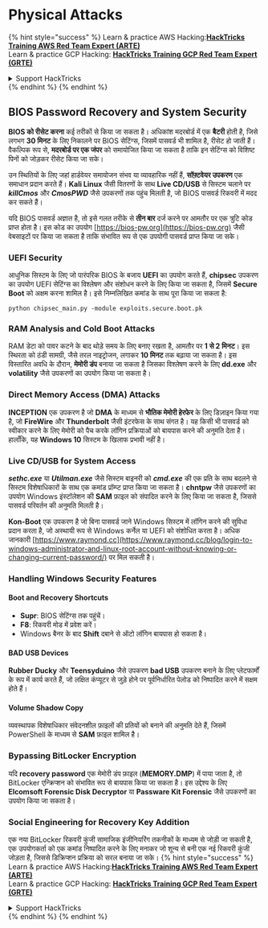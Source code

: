 # Physical Attacks

{% hint style="success" %}
Learn & practice AWS Hacking:<img src="/.gitbook/assets/arte.png" alt="" data-size="line">[**HackTricks Training AWS Red Team Expert (ARTE)**](https://training.hacktricks.xyz/courses/arte)<img src="/.gitbook/assets/arte.png" alt="" data-size="line">\
Learn & practice GCP Hacking: <img src="/.gitbook/assets/grte.png" alt="" data-size="line">[**HackTricks Training GCP Red Team Expert (GRTE)**<img src="/.gitbook/assets/grte.png" alt="" data-size="line">](https://training.hacktricks.xyz/courses/grte)

<details>

<summary>Support HackTricks</summary>

* Check the [**subscription plans**](https://github.com/sponsors/carlospolop)!
* **Join the** 💬 [**Discord group**](https://discord.gg/hRep4RUj7f) or the [**telegram group**](https://t.me/peass) or **follow** us on **Twitter** 🐦 [**@hacktricks\_live**](https://twitter.com/hacktricks\_live)**.**
* **Share hacking tricks by submitting PRs to the** [**HackTricks**](https://github.com/carlospolop/hacktricks) and [**HackTricks Cloud**](https://github.com/carlospolop/hacktricks-cloud) github repos.

</details>
{% endhint %}
{% endhint %}

## BIOS Password Recovery and System Security

**BIOS को रीसेट करना** कई तरीकों से किया जा सकता है। अधिकांश मदरबोर्ड में एक **बैटरी** होती है, जिसे लगभग **30 मिनट** के लिए निकालने पर BIOS सेटिंग्स, जिसमें पासवर्ड भी शामिल है, रीसेट हो जाती हैं। वैकल्पिक रूप से, **मदरबोर्ड पर एक जंपर** को समायोजित किया जा सकता है ताकि इन सेटिंग्स को विशिष्ट पिनों को जोड़कर रीसेट किया जा सके।

उन स्थितियों के लिए जहां हार्डवेयर समायोजन संभव या व्यावहारिक नहीं हैं, **सॉफ़्टवेयर उपकरण** एक समाधान प्रदान करते हैं। **Kali Linux** जैसी वितरणों के साथ **Live CD/USB** से सिस्टम चलाने पर **_killCmos_** और **_CmosPWD_** जैसे उपकरणों तक पहुंच मिलती है, जो BIOS पासवर्ड रिकवरी में मदद कर सकते हैं।

यदि BIOS पासवर्ड अज्ञात है, तो इसे गलत तरीके से **तीन बार** दर्ज करने पर आमतौर पर एक त्रुटि कोड प्राप्त होता है। इस कोड का उपयोग [https://bios-pw.org](https://bios-pw.org) जैसी वेबसाइटों पर किया जा सकता है ताकि संभावित रूप से एक उपयोगी पासवर्ड प्राप्त किया जा सके।

### UEFI Security

आधुनिक सिस्टम के लिए जो पारंपरिक BIOS के बजाय **UEFI** का उपयोग करते हैं, **chipsec** उपकरण का उपयोग UEFI सेटिंग्स का विश्लेषण और संशोधन करने के लिए किया जा सकता है, जिसमें **Secure Boot** को अक्षम करना शामिल है। इसे निम्नलिखित कमांड के साथ पूरा किया जा सकता है:

`python chipsec_main.py -module exploits.secure.boot.pk`

### RAM Analysis and Cold Boot Attacks

RAM डेटा को पावर कटने के बाद थोड़े समय के लिए बनाए रखता है, आमतौर पर **1 से 2 मिनट**। इस स्थिरता को ठंडी सामग्री, जैसे तरल नाइट्रोजन, लगाकर **10 मिनट** तक बढ़ाया जा सकता है। इस विस्तारित अवधि के दौरान, **मेमोरी डंप** बनाया जा सकता है जिसका विश्लेषण करने के लिए **dd.exe** और **volatility** जैसे उपकरणों का उपयोग किया जा सकता है।

### Direct Memory Access (DMA) Attacks

**INCEPTION** एक उपकरण है जो **DMA** के माध्यम से **भौतिक मेमोरी हेरफेर** के लिए डिज़ाइन किया गया है, जो **FireWire** और **Thunderbolt** जैसी इंटरफेस के साथ संगत है। यह किसी भी पासवर्ड को स्वीकार करने के लिए मेमोरी को पैच करके लॉगिन प्रक्रियाओं को बायपास करने की अनुमति देता है। हालाँकि, यह **Windows 10** सिस्टम के खिलाफ प्रभावी नहीं है।

### Live CD/USB for System Access

**_sethc.exe_** या **_Utilman.exe_** जैसे सिस्टम बाइनरी को **_cmd.exe_** की एक प्रति के साथ बदलने से सिस्टम विशेषाधिकारों के साथ एक कमांड प्रॉम्प्ट प्राप्त किया जा सकता है। **chntpw** जैसे उपकरणों का उपयोग Windows इंस्टॉलेशन की **SAM** फ़ाइल को संपादित करने के लिए किया जा सकता है, जिससे पासवर्ड परिवर्तन की अनुमति मिलती है।

**Kon-Boot** एक उपकरण है जो बिना पासवर्ड जाने Windows सिस्टम में लॉगिन करने की सुविधा प्रदान करता है, जो अस्थायी रूप से Windows कर्नेल या UEFI को संशोधित करता है। अधिक जानकारी [https://www.raymond.cc](https://www.raymond.cc/blog/login-to-windows-administrator-and-linux-root-account-without-knowing-or-changing-current-password/) पर मिल सकती है।

### Handling Windows Security Features

#### Boot and Recovery Shortcuts

- **Supr**: BIOS सेटिंग्स तक पहुंचें।
- **F8**: रिकवरी मोड में प्रवेश करें।
- Windows बैनर के बाद **Shift** दबाने से ऑटो लॉगिन बायपास हो सकता है।

#### BAD USB Devices

**Rubber Ducky** और **Teensyduino** जैसे उपकरण **bad USB** उपकरण बनाने के लिए प्लेटफार्मों के रूप में कार्य करते हैं, जो लक्षित कंप्यूटर से जुड़े होने पर पूर्वनिर्धारित पेलोड को निष्पादित करने में सक्षम होते हैं।

#### Volume Shadow Copy

व्यवस्थापक विशेषाधिकार संवेदनशील फ़ाइलों की प्रतियों को बनाने की अनुमति देते हैं, जिसमें PowerShell के माध्यम से **SAM** फ़ाइल शामिल है।

### Bypassing BitLocker Encryption

यदि **recovery password** एक मेमोरी डंप फ़ाइल (**MEMORY.DMP**) में पाया जाता है, तो BitLocker एन्क्रिप्शन को संभावित रूप से बायपास किया जा सकता है। इस उद्देश्य के लिए **Elcomsoft Forensic Disk Decryptor** या **Passware Kit Forensic** जैसे उपकरणों का उपयोग किया जा सकता है।

### Social Engineering for Recovery Key Addition

एक नया BitLocker रिकवरी कुंजी सामाजिक इंजीनियरिंग तकनीकों के माध्यम से जोड़ी जा सकती है, एक उपयोगकर्ता को एक कमांड निष्पादित करने के लिए मनाकर जो शून्य से बनी एक नई रिकवरी कुंजी जोड़ता है, जिससे डिक्रिप्शन प्रक्रिया को सरल बनाया जा सके।
{% hint style="success" %}
Learn & practice AWS Hacking:<img src="/.gitbook/assets/arte.png" alt="" data-size="line">[**HackTricks Training AWS Red Team Expert (ARTE)**](https://training.hacktricks.xyz/courses/arte)<img src="/.gitbook/assets/arte.png" alt="" data-size="line">\
Learn & practice GCP Hacking: <img src="/.gitbook/assets/grte.png" alt="" data-size="line">[**HackTricks Training GCP Red Team Expert (GRTE)**<img src="/.gitbook/assets/grte.png" alt="" data-size="line">](https://training.hacktricks.xyz/courses/grte)

<details>

<summary>Support HackTricks</summary>

* Check the [**subscription plans**](https://github.com/sponsors/carlospolop)!
* **Join the** 💬 [**Discord group**](https://discord.gg/hRep4RUj7f) or the [**telegram group**](https://t.me/peass) or **follow** us on **Twitter** 🐦 [**@hacktricks\_live**](https://twitter.com/hacktricks\_live)**.**
* **Share hacking tricks by submitting PRs to the** [**HackTricks**](https://github.com/carlospolop/hacktricks) and [**HackTricks Cloud**](https://github.com/carlospolop/hacktricks-cloud) github repos.

</details>
{% endhint %}
</details>
{% endhint %}
